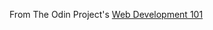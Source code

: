 From The Odin Project's [Web Development 101](http://www.theodinproject.com/courses/web-development-101/lessons/html-css)
